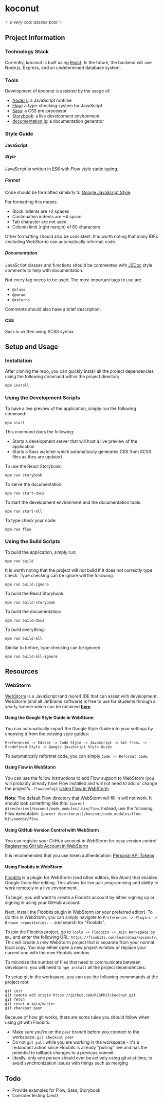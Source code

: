 # koconut
:sparkles: *a very cool assess pool* :sparkles:

## Project Information
### Technology Stack
Currently, *koconut* is built using [React](https://facebook.github.io/react/). In the future, the backend will
use Node.js, Express, and an undetermined database system.

### Tools
Development of *koconut* is assisted by the usage of:
* [Node.js](https://nodejs.org/en/): a JavaScript runtime
* [Flow](https://flow.org/): a type-checking system for JavaScript
* [Sass](http://sass-lang.com/): a CSS pre-processor
* [Storybook](https://storybook.js.org/): a live development environment
* [documentation.js](http://documentation.js.org/): a documentation generator

### Style Guide
#### JavaScript
##### Style
JavaScript is written in [ES6](https://babeljs.io/learn-es2015/) with Flow style static typing.

##### Format
Code should be formatted similarly to [Google JavaScript Style](https://google.github.io/styleguide/jsguide.html).

For formatting this means:
* Block indents are +2 spaces
* Continuation indents are +4 space
* Tab character are not used
* Column limit (right margin) of 80 characters

Other formatting should also be consistent. It is worth noting that many IDEs
(including WebStorm) can automatically reformat code.

##### Documentation
JavaScript classes and functions should be commented with [JSDoc](http://usejsdoc.org/) style comments to help with documentation.

Not every tag needs to be used. The most important tags to use are:
* `@class`
* `@param`
* `@returns`

Comments should also have a brief description.

#### CSS
Sass is written using SCSS syntax.

## Setup and Usage
### Installation
After cloning the repo, you can quickly install all the project dependencies
using the following command within the project directory:

`npm install`

### Using the Development Scripts
To have a live preview of the application, simply run the following command:

`npm start`

This command does the following:
* Starts a development server that will host a live preview of the application
* Starts a Sass watcher which automatically generates CSS from SCSS files as
they are updated

To use the React Storybook:

`npm run storybook`

To serve the documentation:

`npm run start-docs`

To start the development environment and the documentation tools:

`npm run start-all`

To type check your code:

`npm run flow`

### Using the Build Scripts
To build the application, simply run:

`npm run build`

It is worth noting that the project will not build if it does not correctly type check. Type checking can be ignore will the following:

`npm run build-ignore`

To build the React Storybook:

`npm run build-storybook`

To build the documentation:

`npm run build-docs`

To build everything:

`npm run build-all`

Similar to before, type checking can be ignored:

`npm run build-all-ignore`

## Resources
### WebStorm
[WebStorm](https://www.jetbrains.com/webstorm/) is a JavaScript (and more!) IDE that can assist with development.
WebStorm (and all JetBrains software) is free to use for students through a
yearly license which can be obtained [**here**](https://www.jetbrains.com/student/).

#### Using the Google Style Guide in WebStorm
You can automatically import the Google Style Guide into your settings by
choosing it from the existing style guides:

`Preferences -> Editor -> Code Style -> JavaScript -> Set from… -> Predefined
 Style -> Google JavaScript Style Guide`

To automatically reformat code, you can simply `Code -> Reformat Code`.

#### Using Flow in WebStorm
You can use the follow instructions to add Flow support to WebStorm (you will
probably already have Flow installed and will not need to add or change the
project's `.flowconfig`): [Using Flow in WebStorm](https://blog.jetbrains.com/webstorm/2016/11/using-flow-in-webstorm/)

**Note:** The default Flow directory that WebStorm will fill in will not work. It should look something like this: `[parent directories]/koconut/node_modules/.bin/flow`. Instead, use the following Flow executable: `[parent directories]/koconut/node_modules/flow-bin/vendor/flow`.

#### Using GitHub Version Control with WebStorm
You can register your GitHub account in WebStorm for easy version control:
[Registering GitHub Account in WebStorm](https://www.jetbrains.com/help/webstorm/registering-github-account-in-webstorm.html)

It is recommended that you use token authentication: [Personal API Tokens](https://github.com/blog/1509-personal-api-tokens)

#### Using Floobits in WebStorm
[Floobits](https://floobits.com) is a plugin for WebStorm (and other editors, like Atom) that enables Google Docs-like editing. This allows for live pair programming and ability to work remotely in a live environment.

To begin, you will want to create a Floobits account by either signing up or signing in using your GitHub account.

Next, install the Floobits plugin in WebStorm (or your preferred editor). To do this in WebStorm, you can simply navigate to `Preferences -> Plugins -> Browse repositories...` and search for "Floobits".

To join the Floobits project, go to `Tools -> Floobits -> Join Workspace by URL` and enter the following URL: `https://floobits.com/leannehwa/koconut/`. This will create a *new* WebStorm project that is separate from your normal local copy. You may either open a new project window or replace your current one with the new Floobits window.

To minimize the number of files that need to communicate between developers, you will need to `npm install` all the project dependencies.

To setup git in the workspace, you can use the following commmands at the project root:
```
git init
git remote add origin https://github.com/RESPRiT/koconut.git
git fetch
git reset origin/master
git checkout peer
```

Because of how git works, there are some rules you should follow when using git with Floobits:
* Make sure you're on the `peer` branch before you connect to the workspace: `git checkout peer`
* Do not `git pull` while you are working in the workspace - it's a redundant action since Floobits is already "pulling" live and has the potential to rollback changes to a previous commit
* Ideally, only one person should ever be actively using git at at time, to avoid synchronization issues with things such as merging

## Todo
* Provide examples for Flow, Sass, Storybook
* Consider testing (Jest)
